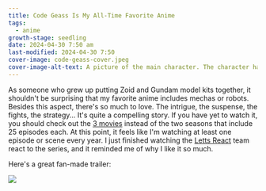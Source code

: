 ```yaml
---
title: Code Geass Is My All-Time Favorite Anime
tags:
  - anime
growth-stage: seedling
date: 2024-04-30 7:50 am
last-modified: 2024-04-30 7:50
cover-image: code-geass-cover.jpeg
cover-image-alt-text: A picture of the main character. The character has his hand over his left eye.
---
```

As someone who grew up putting Zoid and Gundam model kits together, it shouldn't be surprising that my favorite anime includes mechas or robots. Besides this aspect, there's so much to love. The intrigue, the suspense, the fights, the strategy... It's quite a compelling story. If you have yet to watch it, you should check out the [3 movies](https://www.crunchyroll.com/watch/GEVUZMEK4/code-geass-lelouch-of-the-rebellion-i-initiation) instead of the two seasons that include 25 episodes each. At this point, it feels like I'm watching at least one episode or scene every year. I just finished watching the [Letts React](https://www.youtube.com/@LettsReact) team react to the series, and it reminded me of why I like it so much.

Here's a great fan-made trailer:

![](https://youtu.be/moDqpBN4wTc?si=fx9OIaTTk7WcN-Jb)